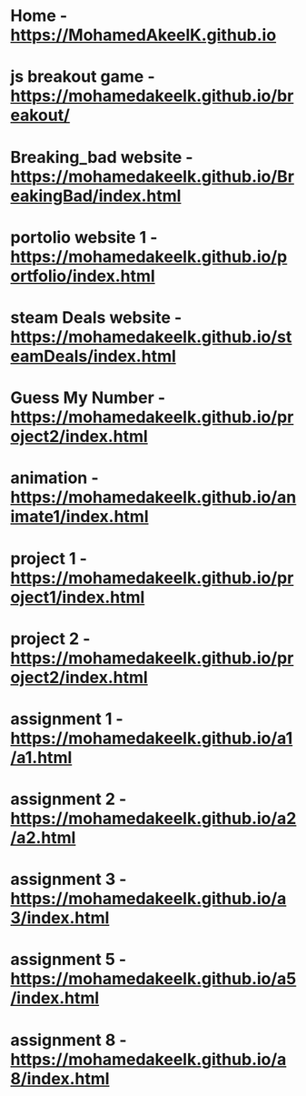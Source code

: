 # Home - https://MohamedAkeelK.github.io

# js breakout game - https://mohamedakeelk.github.io/breakout/

# Breaking_bad website - https://mohamedakeelk.github.io/BreakingBad/index.html

# portolio website 1 - https://mohamedakeelk.github.io/portfolio/index.html

# steam Deals website - https://mohamedakeelk.github.io/steamDeals/index.html

# Guess My Number - https://mohamedakeelk.github.io/project2/index.html

# animation - https://mohamedakeelk.github.io/animate1/index.html

# project 1 - https://mohamedakeelk.github.io/project1/index.html

# project 2 - https://mohamedakeelk.github.io/project2/index.html

# assignment 1 - https://mohamedakeelk.github.io/a1/a1.html

# assignment 2 - https://mohamedakeelk.github.io/a2/a2.html

# assignment 3 - https://mohamedakeelk.github.io/a3/index.html

# assignment 5 - https://mohamedakeelk.github.io/a5/index.html

# assignment 8 - https://mohamedakeelk.github.io/a8/index.html
